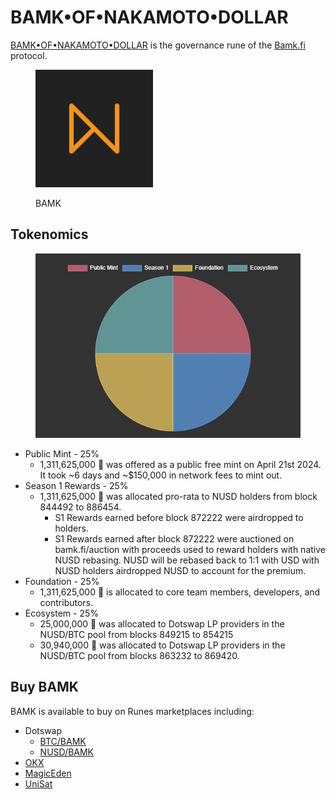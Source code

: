 # BAMK•OF•NAKAMOTO•DOLLAR

[BAMK•OF•NAKAMOTO•DOLLAR](https://magiceden.io/runes/BAMK%E2%80%A2OF%E2%80%A2NAKAMOTO%E2%80%A2DOLLAR) is the governance rune of the [Bamk.fi](https://bamk.fi/) protocol.

<div align="left"><figure><img src=".gitbook/assets/bamk.png" alt="" width="188"><figcaption><p>BAMK</p></figcaption></figure></div>

## Tokenomics

<div align="left"><figure><img src=".gitbook/assets/2025-05-25 08.52.03.jpg" alt=""><figcaption></figcaption></figure></div>

* Public Mint - 25%
  * 1,311,625,000 🏦 was offered as a public free mint on April 21st 2024. It took \~6 days and \~$150,000 in network fees to mint out.
* Season 1 Rewards - 25%
  * 1,311,625,000 🏦 was allocated pro-rata to NUSD holders from block 844492 to 886454.
    * S1 Rewards earned before block 872222 were airdropped to holders.
    * S1 Rewards earned after block 872222 were auctioned on bamk.fi/auction with proceeds used to reward holders with native NUSD rebasing. NUSD will be rebased back to 1:1 with USD with NUSD holders airdropped NUSD to account for the premium.&#x20;
* Foundation - 25%
  * 1,311,625,000 🏦 is allocated to core team members, developers, and contributors.
* Ecosystem - 25%
  * 25,000,000 🏦 was allocated to Dotswap LP providers in the NUSD/BTC pool from blocks 849215  to 854215&#x20;
  * 30,940,000 🏦 was allocated to Dotswap LP providers in the NUSD/BTC pool from blocks 863232 to 869420.

## Buy BAMK

BAMK is available to buy on Runes marketplaces including:

* Dotswap
  * [BTC/BAMK](https://www.dotswap.app/swap#R_BTC_BAMK%E2%80%A2OF%E2%80%A2NAKAMOTO%E2%80%A2DOLLAR)
  * [NUSD/BAMK](https://www.dotswap.app/swap#R_NUSD%E2%80%A2NUSD%E2%80%A2NUSD%E2%80%A2NUSD_BAMK%E2%80%A2OF%E2%80%A2NAKAMOTO%E2%80%A2DOLLAR)
* [OKX](https://www.okx.com/web3/marketplace/runes/token/BAMK%E2%80%A2OF%E2%80%A2NAKAMOTO%E2%80%A2DOLLAR/840256:35)
* [MagicEden](https://magiceden.io/runes/BAMK%E2%80%A2OF%E2%80%A2NAKAMOTO%E2%80%A2DOLLAR)
* [UniSat](https://unisat.io/runes/market?tick=BAMK%E2%80%A2OF%E2%80%A2NAKAMOTO%E2%80%A2DOLLAR)
